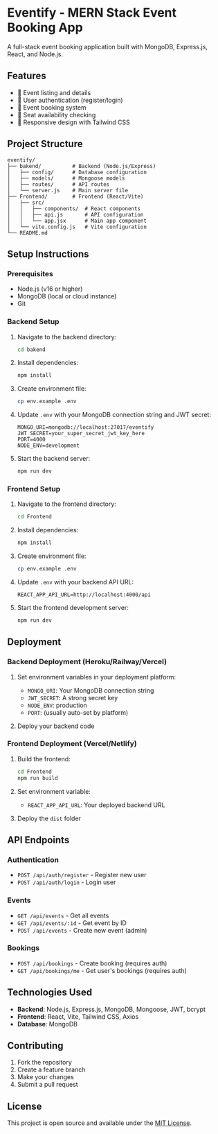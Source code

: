 # Eventify - MERN Stack Event Booking App

A full-stack event booking application built with MongoDB, Express.js, React, and Node.js.

## Features

- 🎫 Event listing and details
- 🔐 User authentication (register/login)
- 📅 Event booking system
- 💺 Seat availability checking
- 📱 Responsive design with Tailwind CSS

## Project Structure

```
eventify/
├── bakend/          # Backend (Node.js/Express)
│   ├── config/      # Database configuration
│   ├── models/      # Mongoose models
│   ├── routes/      # API routes
│   └── server.js    # Main server file
├── Frontend/        # Frontend (React/Vite)
│   ├── src/
│   │   ├── components/  # React components
│   │   ├── api.js       # API configuration
│   │   └── app.jsx      # Main app component
│   └── vite.config.js   # Vite configuration
└── README.md
```

## Setup Instructions

### Prerequisites

- Node.js (v16 or higher)
- MongoDB (local or cloud instance)
- Git

### Backend Setup

1. Navigate to the backend directory:
   ```bash
   cd bakend
   ```

2. Install dependencies:
   ```bash
   npm install
   ```

3. Create environment file:
   ```bash
   cp env.example .env
   ```

4. Update `.env` with your MongoDB connection string and JWT secret:
   ```env
   MONGO_URI=mongodb://localhost:27017/eventify
   JWT_SECRET=your_super_secret_jwt_key_here
   PORT=4000
   NODE_ENV=development
   ```

5. Start the backend server:
   ```bash
   npm run dev
   ```

### Frontend Setup

1. Navigate to the frontend directory:
   ```bash
   cd Frontend
   ```

2. Install dependencies:
   ```bash
   npm install
   ```

3. Create environment file:
   ```bash
   cp env.example .env
   ```

4. Update `.env` with your backend API URL:
   ```env
   REACT_APP_API_URL=http://localhost:4000/api
   ```

5. Start the frontend development server:
   ```bash
   npm run dev
   ```

## Deployment

### Backend Deployment (Heroku/Railway/Vercel)

1. Set environment variables in your deployment platform:
   - `MONGO_URI`: Your MongoDB connection string
   - `JWT_SECRET`: A strong secret key
   - `NODE_ENV`: production
   - `PORT`: (usually auto-set by platform)

2. Deploy your backend code

### Frontend Deployment (Vercel/Netlify)

1. Build the frontend:
   ```bash
   cd Frontend
   npm run build
   ```

2. Set environment variable:
   - `REACT_APP_API_URL`: Your deployed backend URL

3. Deploy the `dist` folder

## API Endpoints

### Authentication
- `POST /api/auth/register` - Register new user
- `POST /api/auth/login` - Login user

### Events
- `GET /api/events` - Get all events
- `GET /api/events/:id` - Get event by ID
- `POST /api/events` - Create new event (admin)

### Bookings
- `POST /api/bookings` - Create booking (requires auth)
- `GET /api/bookings/me` - Get user's bookings (requires auth)

## Technologies Used

- **Backend**: Node.js, Express.js, MongoDB, Mongoose, JWT, bcrypt
- **Frontend**: React, Vite, Tailwind CSS, Axios
- **Database**: MongoDB

## Contributing

1. Fork the repository
2. Create a feature branch
3. Make your changes
4. Submit a pull request

## License

This project is open source and available under the [MIT License](LICENSE).

